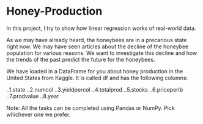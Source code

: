 # Honey-Production

In this project, I try to show how linear regression works of real-world data.

As we may have already heard, the honeybees are in a precarious state right now. We may have seen articles about the decline of the honeybee population for various reasons. We want to investigate this decline and how the trends of the past predict the future for the honeybees.

We have loaded in a DataFrame for you about honey production in the United States from Kaggle. It is called df and has the following columns:

  ..1.state
  ..2.numcol
  ..3.yieldpercol
  ..4.totalprod
  ..5.stocks
  ..6.priceperlb
  ..7.prodvalue
  ..8.year

Note: All the tasks can be completed using Pandas or NumPy. Pick whichever one we prefer.

